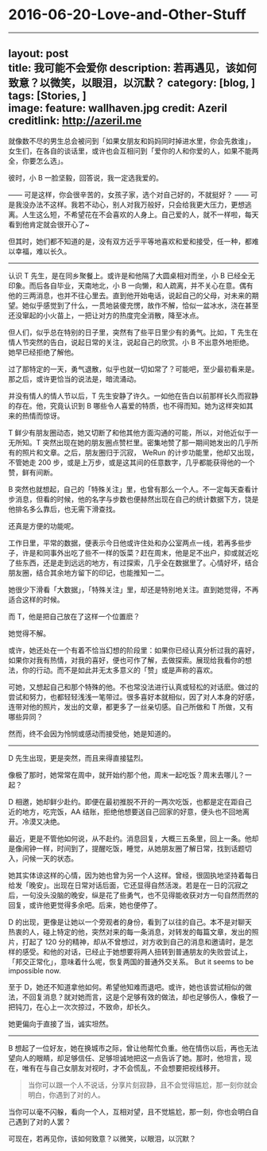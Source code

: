# 2016-06-20-Love-and-Other-Stuff

---
layout: post  
title:     我可能不会爱你
description:     若再遇见，该如何致意？以微笑，以眼泪，以沉默？
category: [blog, ]  
tags: [Stories, ]  
image:
  feature: wallhaven.jpg
  credit:    Azeril
  creditlink:   http://azeril.me
---

就像数不尽的男生总会被问到「如果女朋友和妈妈同时掉进水里，你会先救谁」，女生们，在各自的谈话里，或许也会互相问到「爱你的人和你爱的人，如果不能两全，你要怎么选」。

彼时，小 B 一脸坚毅，回答说，我一定选我爱的。

—— 可是这样，你会很辛苦的，女孩子家，选个对自己好的，不就挺好？
—— 可是我没办法不这样。我若不动心，别人对我万般好，只会给我更大压力，更想逃离。人生这么短，不希望花在不会喜欢的人身上。自己爱的人，就不一样啦，每天看到他肯定就会很开心了~

但其时，她们都不知道的是，没有双方近乎平等地喜欢和爱和接受，任一种，都难以幸福，难以长久。

***

认识 T 先生，是在同乡聚餐上。或许是和他隔了大圆桌相对而坐，小 B 已经全无印象。而后各自毕业，天南地北，小 B 一向懒，和人疏离，并不关心在意。偶有他的三两消息，也并不往心里去。直到他开始电话，说起自己的父母，对未来的期望。她似乎感觉到了什么，一贯地装傻充愣，故作不解，恰似一盆冰水，浇在甚至还没窜起的小火苗上，一把让对方的热度完全消散，降至冰点。

但人们，似乎总在特别的日子里，突然有了些平日里少有的勇气。比如，T 先生在情人节突然的告白，说起日常的关注，说起自己的欣赏。小 B 不出意外地拒绝。她早已经拒绝了解他。

过了那特定的一天，勇气退散，似乎也就一切如常了？可能吧，至少最初看来是。那之后，或许更恰当的说法是，暗流涌动。

并没有情人的情人节以后，T 先生安静了许久。一如他在告白以前那样长久而寂静的存在。他，究竟认识到 B 哪些令人喜爱的特质，也不得而知。她为这样突如其来的热情而惊讶。

T 鲜少有朋友圈动态，她又切断了和他其他方面沟通的可能，所以，对他近似于一无所知。T 突然出现在她的朋友圈点赞栏里。密集地赞了那一期间她发出的几乎所有的照片和文章。之后，朋友圈归于沉寂， WeRun 的计步功能里，他却又出现，不管她走 200 步，或是上万步，或是这其间的任意数字，几乎都能获得他的一个赞，鲜有间断。

B 突然也就想起，自己的「特殊关注」里，也曾有那么一个人。不一定每天查看计步消息，但看的时候，他的名字与步数也便赫然出现在自己的统计数据下方，饶是他排名多么靠后，也无需下滑查找。

还真是方便的功能呢。

工作日里，平常的数据，便表示今日他或许住处和办公室两点一线，若再多些步子，许是和同事外出吃了些不一样的饭菜？赶在周末，他是足不出户，抑或就近吃了些东西，还是走到远远的地方，有过探索，几乎全在数据里了。心情好坏，结合朋友圈，结合其余地方留下的印记，也能推知一二。

她很少下滑看「大数据」，「特殊关注」里，却还是特别地关注。直到她觉得，不再适合这样的时候。

而 T，他是把自己放在了这样一个位置麽？

她觉得不解。

或许，她还处在一个有着不恰当幻想的阶段里：如果你已经认真分析过我的喜好，如果你对我有热情，对我的喜好，便也可作了解，去做探索。展现给我看你的想法，你的行动。而不是如此并无太多意义的「赞」或是声称的喜欢。

可她，又想起自己和那个特殊的他。不也常没法进行认真或轻松的对话麽。做过的尝试和努力，也都轻轻浅浅一笔带过。很多喜好本就相似，因了对人本身的好感，连带对他的照片，发出的文章，都更多了一丝亲切感。自己所做和 T 所做，又有哪些异同？

然而，终不会因为怜悯或感动而接受他，她是知道的。

***

D 先生出现，更是突然，而且来得直接猛烈。

像极了那时，她常常在周中，就开始约那个他，周末一起吃饭？周末去哪儿？一起？

 D 相邀，她却鲜少赴约。即便在最初推脱不开的一两次吃饭，也都是定在距自己近的地方，吃完饭，AA 结账，拒绝他想要送自己回家的好意，便头也不回地离开。冷漠又决绝。

最近，更是不管他如何说，从不赴约。消息回复，大概三五条里，回上一条。他却是像闹钟一样，时间到了，提醒吃饭，睡觉，从她朋友圈了解日常，找到话题切入，问候一天的状态。

她其实体谅这样的心情，因为她也曾为另一个人这样。曾经，很固执地坚持着每日给发「晚安」。出现在日常对话后面，它还显得自然活泼。若是在一日的沉寂之后，一句没头没脑的晚安，纵是花了些勇气，也不见得能收获对方一句自然而然的回复，或许他更觉得多余吧。后来，她也便停了。

D 的出现，更像是让她以一个旁观者的身份，看到了以往的自己。本不是对聊天热衷的人，碰上特定的他，突然对来的每一条消息，对转发的每篇文章，发出的照片，打起了 120 分的精神，却从不曾想过，对方收到自己的消息和邀请时，是怎样的感受。和他的对话，已经止于她想要将两人扭转到普通朋友的失败尝试上，「邦交正常化」，意味着什么呢，恢复两国的普通外交关系。 But it seems to be impossible now. 

至于 D，她还不知道拿他如何。希望他知难而退吧。或许，她也该尝试相似的做法，不回复消息？就对她而言，这是个足够有效的做法，却也足够伤人，像极了一把钝刀，在心上一次次掠过，不致命，却长久。

她更偏向于直接了当，诚实坦然。

*** 

B 想起了一位好友，她在换城市之际，曾让他帮忙负重。他在情伤以后，再也无法望向人的眼睛，却足够信任、足够坦诚地把这一点告诉了她。那时，他坦言，现在，唯有在与自己女朋友对视时，才不会慌乱，不会想要把视线移开。

> 当你可以跟一个人不说话，分享片刻寂静，且不会觉得尴尬，那一刻你就会明白，你遇到了对的人。

当你可以毫不闪躲，看向一个人，互相对望，且不觉尴尬，那一刻，你也会明白自己遇到了对的人罢？

可现在，若再见你，该如何致意？以微笑，以眼泪，以沉默？